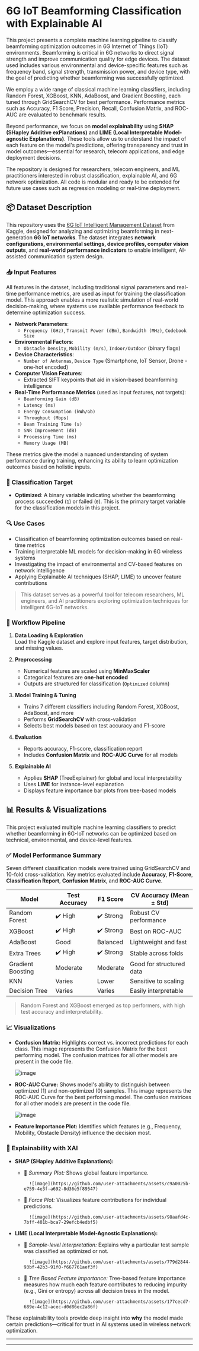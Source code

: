 # 6G IoT Beamforming Classification with Explainable AI

This project presents a complete machine learning pipeline to classify beamforming optimization outcomes in 6G Internet of Things (IoT) environments. Beamforming is critical in 6G networks to direct signal strength and improve communication quality for edge devices. The dataset used includes various environmental and device-specific features such as frequency band, signal strength, transmission power, and device type, with the goal of predicting whether beamforming was successfully optimized.

We employ a wide range of classical machine learning classifiers, including Random Forest, XGBoost, KNN, AdaBoost, and Gradient Boosting, each tuned through GridSearchCV for best performance. Performance metrics such as Accuracy, F1 Score, Precision, Recall, Confusion Matrix, and ROC-AUC are evaluated to benchmark results.

Beyond performance, we focus on **model explainability** using **SHAP (SHapley Additive exPlanations)** and **LIME (Local Interpretable Model-agnostic Explanations)**. These tools allow us to understand the impact of each feature on the model's predictions, offering transparency and trust in model outcomes—essential for research, telecom applications, and edge deployment decisions.

The repository is designed for researchers, telecom engineers, and ML practitioners interested in robust classification, explainable AI, and 6G network optimization. All code is modular and ready to be extended for future use cases such as regression modeling or real-time deployment.

## 📦 Dataset Description

This repository uses the [6G IoT Intelligent Management Dataset](https://www.kaggle.com/datasets/ziya07/6g-iot-intelligent-management-dataset) from Kaggle, designed for analyzing and optimizing beamforming in next-generation **6G IoT networks**. The dataset integrates **network configurations, environmental settings, device profiles, computer vision outputs**, and **real-world performance indicators** to enable intelligent, AI-assisted communication system design.

### 📥 Input Features

All features in the dataset, including traditional signal parameters and real-time performance metrics, are used as input for training the classification model. This approach enables a more realistic simulation of real-world decision-making, where systems use available performance feedback to determine optimization success.

- **Network Parameters**:
  - `Frequency (GHz)`, `Transmit Power (dBm)`, `Bandwidth (MHz)`, `Codebook Size`
- **Environmental Factors**:
  - `Obstacle Density`, `Mobility (m/s)`, `Indoor/Outdoor` (binary flags)
- **Device Characteristics**:
  - `Number of Antennas`, `Device Type` (Smartphone, IoT Sensor, Drone - one-hot encoded)
- **Computer Vision Features**:
  - Extracted SIFT keypoints that aid in vision-based beamforming intelligence
- **Real-Time Performance Metrics** (used as input features, not targets):
  - `Beamforming Gain (dB)`
  - `Latency (ms)`
  - `Energy Consumption (kWh/Gb)`
  - `Throughput (Mbps)`
  - `Beam Training Time (s)`
  - `SNR Improvement (dB)`
  - `Processing Time (ms)`
  - `Memory Usage (MB)`

These metrics give the model a nuanced understanding of system performance during training, enhancing its ability to learn optimization outcomes based on holistic inputs.

### 🎯 Classification Target

- **Optimized**: A binary variable indicating whether the beamforming process succeeded (`1`) or failed (`0`). This is the primary target variable for the classification models in this project.

### 🔍 Use Cases

- Classification of beamforming optimization outcomes based on real-time metrics
- Training interpretable ML models for decision-making in 6G wireless systems
- Investigating the impact of environmental and CV-based features on network intelligence
- Applying Explainable AI techniques (SHAP, LIME) to uncover feature contributions

> This dataset serves as a powerful tool for telecom researchers, ML engineers, and AI practitioners exploring optimization techniques for intelligent 6G-IoT networks.


### 🔄 Workflow Pipeline

1. **Data Loading & Exploration**  
   Load the Kaggle dataset and explore input features, target distribution, and missing values.

2. **Preprocessing**  
   - Numerical features are scaled using **MinMaxScaler**  
   - Categorical features are **one-hot encoded**  
   - Outputs are structured for classification (`Optimized` column)

3. **Model Training & Tuning**  
   - Trains 7 different classifiers including Random Forest, XGBoost, AdaBoost, and more  
   - Performs **GridSearchCV** with cross-validation  
   - Selects best models based on test accuracy and F1-score

4. **Evaluation**  
   - Reports accuracy, F1-score, classification report  
   - Includes **Confusion Matrix** and **ROC-AUC Curve** for all models

5. **Explainable AI**  
   - Applies **SHAP** (TreeExplainer) for global and local interpretability  
   - Uses **LIME** for instance-level explanation  
   - Displays feature importance bar plots from tree-based models

## 📊 Results & Visualizations

This project evaluated multiple machine learning classifiers to predict whether beamforming in 6G-IoT networks can be optimized based on technical, environmental, and device-level features.

### ✅ Model Performance Summary

Seven different classification models were trained using GridSearchCV and 10-fold cross-validation. Key metrics evaluated include **Accuracy**, **F1-Score**, **Classification Report**, **Confusion Matrix**, and **ROC-AUC Curve**.

| Model             | Test Accuracy | F1 Score | CV Accuracy (Mean ± Std) |
|------------------|---------------|----------|---------------------------|
| Random Forest     | ✔️ High       | ✔️ Strong| Robust CV performance     |
| XGBoost           | ✔️ High       | ✔️ Strong| Best on ROC-AUC           |
| AdaBoost          | Good          | Balanced | Lightweight and fast      |
| Extra Trees       | ✔️ High       | ✔️ Strong| Stable across folds       |
| Gradient Boosting | Moderate      | Moderate | Good for structured data  |
| KNN               | Varies        | Lower    | Sensitive to scaling      |
| Decision Tree     | Varies        | Varies   | Easily interpretable       |

> Random Forest and XGBoost emerged as top performers, with high test accuracy and interpretability.

### 📈 Visualizations

- **Confusion Matrix:** Highlights correct vs. incorrect predictions for each class. This image represents the Confusion Matrix for the best performing model. The confusion matrices for all other models are present in the code file. 
  

  ![image](https://github.com/user-attachments/assets/d4c860d4-09cf-4402-80b0-f17ee32b4463)


  
- **ROC-AUC Curve:** Shows model's ability to distinguish between optimized (1) and non-optimized (0) samples. This image represents the ROC-AUC Curve for the best performing model. The confusion matrices for all other models are present in the code       file.


  ![image](https://github.com/user-attachments/assets/6881ed36-70ce-44e6-a442-7622af86b9f2)


  
- **Feature Importance Plot:** Identifies which features (e.g., Frequency, Mobility, Obstacle Density) influence the decision most.

### 🧠 Explainability with XAI

- **SHAP (SHapley Additive Explanations):**  
  - 🔹 *Summary Plot:* Shows global feature importance.

          ![image](https://github.com/user-attachments/assets/c9a0025b-e759-4e3f-a692-8d36e5f89547)

    
  - 🔹 *Force Plot:* Visualizes feature contributions for individual predictions.
 
          ![image](https://github.com/user-attachments/assets/98aafd4c-7bff-401b-bca7-29efcb4edbf5)

    
- **LIME (Local Interpretable Model-Agnostic Explanations):**  
  - 🔸 *Sample-level Interpretation:* Explains why a particular test sample was classified as optimized or not.
 
          ![image](https://github.com/user-attachments/assets/779d2844-93bf-42b3-91f0-f667761aef3f)

    
  - 🔸 *Tree Based Feature Importance:* Tree-based feature importance measures how much each feature contributes to reducing impurity (e.g., Gini or entropy) across all decision trees in the model.

          ![image](https://github.com/user-attachments/assets/177cecd7-689e-4c12-acec-d0d86ec2a86f)


These explainability tools provide deep insight into **why** the model made certain predictions—critical for trust in AI systems used in wireless network optimization.

---

---
